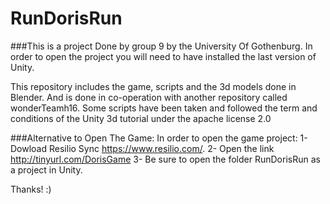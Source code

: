 # RunDorisRun
###This is a project Done by group 9 by the University Of Gothenburg. In order to open the project you will need to have installed the last version of Unity.

This repository includes the game, scripts and the 3d models done in Blender. And is done in co-operation with another repository called wonderTeamh16. Some scripts have been taken and followed the term and conditions of the Unity 3d tutorial under the apache license 2.0

###Alternative to Open The Game:
In order to open the game project:
1- Dowload Resilio Sync https://www.resilio.com/.
2- Open the link http://tinyurl.com/DorisGame
3- Be sure to open the folder RunDorisRun as a project in Unity.

Thanks! :)
